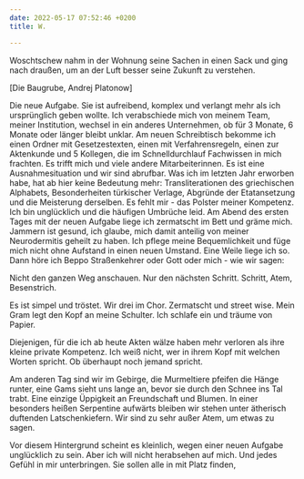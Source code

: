 ```yaml
---
date: 2022-05-17 07:52:46 +0200
title: W.

---
```

Woschtschew nahm in der Wohnung seine Sachen in einen Sack und ging nach draußen, um an der Luft besser seine Zukunft zu verstehen.

\[Die Baugrube, Andrej Platonow\]

Die neue Aufgabe. Sie ist aufreibend, komplex und verlangt mehr als ich ursprünglich geben wollte. Ich verabschiede mich von meinem Team, meiner Institution, wechsel in ein anderes Unternehmen, ob für 3 Monate, 6 Monate oder länger bleibt unklar. Am neuen Schreibtisch bekomme ich einen Ordner mit Gesetzestexten, einen mit Verfahrensregeln, einen zur Aktenkunde und 5 Kollegen, die im Schnelldurchlauf Fachwissen in mich frachten. Es trifft mich und viele andere Mitarbeiterinnen. Es ist eine Ausnahmesituation und wir sind abrufbar. Was ich im letzten Jahr erworben habe, hat ab hier keine Bedeutung mehr: Transliterationen des griechischen Alphabets, Besonderheiten türkischer Verlage, Abgründe der Etatansetzung und die Meisterung derselben. Es fehlt mir - das Polster meiner Kompetenz. Ich bin unglücklich und die häufigen Umbrüche leid. Am Abend des ersten Tages mit der neuen Aufgabe liege ich zermatscht im Bett und gräme mich. Jammern ist gesund, ich glaube, mich damit anteilig von meiner Neurodermitis geheilt zu haben. Ich pflege meine Bequemlichkeit und füge mich nicht ohne Aufstand in einen neuen Umstand. Eine Weile liege ich so. Dann höre ich Beppo Straßenkehrer  oder Gott oder mich - wie wir sagen:

Nicht den ganzen Weg anschauen. Nur den nächsten Schritt.          Schritt, Atem, Besenstrich.

Es ist simpel und tröstet. Wir drei im Chor. Zermatscht und street wise. Mein Gram legt den Kopf an meine Schulter. Ich schlafe ein und träume von Papier.

Diejenigen, für die ich ab heute Akten wälze haben mehr verloren als ihre kleine private Kompetenz. Ich weiß nicht, wer in ihrem Kopf mit welchen Worten spricht. Ob überhaupt noch jemand spricht.

Am anderen Tag sind wir im Gebirge, die Murmeltiere pfeifen die Hänge runter, eine Gams sieht uns lange an, bevor sie durch den Schnee ins Tal trabt. Eine einzige Üppigkeit an Freundschaft und Blumen. In einer besonders heißen Serpentine aufwärts bleiben wir stehen unter ätherisch duftenden Latschenkiefern. Wir sind zu sehr außer Atem, um etwas zu sagen. 

Vor diesem Hintergrund scheint es kleinlich, wegen einer neuen Aufgabe unglücklich zu sein. Aber ich will nicht herabsehen auf mich. Und jedes Gefühl in mir unterbringen. Sie sollen alle in mit Platz finden, 